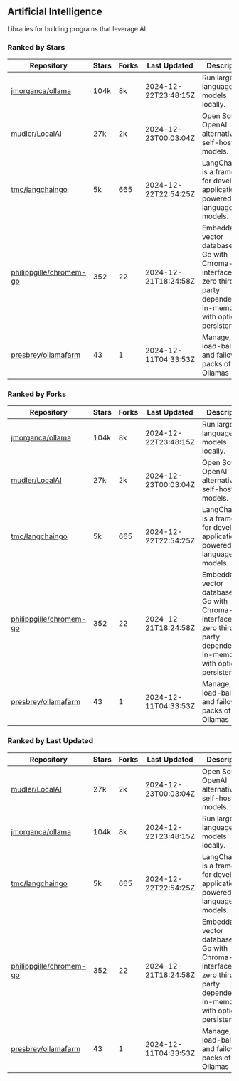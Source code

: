 ## Artificial Intelligence

Libraries for building programs that leverage AI.

### Ranked by Stars

| Repository | Stars | Forks | Last Updated | Description | 
|------------|-------|-------|--------------|-------------|
| [jmorganca/ollama](https://github.com/jmorganca/ollama) | 104k | 8k | 2024-12-22T23:48:15Z |  Run large language models locally. |
| [mudler/LocalAI](https://github.com/mudler/LocalAI) | 27k | 2k | 2024-12-23T00:03:04Z |  Open Source OpenAI alternative, self-host AI models. |
| [tmc/langchaingo](https://github.com/tmc/langchaingo) | 5k | 665 | 2024-12-22T22:54:25Z |  LangChainGo is a framework for developing applications powered by language models. |
| [philippgille/chromem-go](https://github.com/philippgille/chromem-go) | 352 | 22 | 2024-12-21T18:24:58Z |  Embeddable vector database for Go with Chroma-like interface and zero third-party dependencies. In-memory with optional persistence. |
| [presbrey/ollamafarm](https://github.com/presbrey/ollamafarm) | 43 | 1 | 2024-12-11T04:33:53Z |  Manage, load-balance, and failover packs of Ollamas |

### Ranked by Forks

| Repository | Stars | Forks | Last Updated | Description | 
|------------|-------|-------|--------------|-------------|
| [jmorganca/ollama](https://github.com/jmorganca/ollama) | 104k | 8k | 2024-12-22T23:48:15Z |  Run large language models locally. |
| [mudler/LocalAI](https://github.com/mudler/LocalAI) | 27k | 2k | 2024-12-23T00:03:04Z |  Open Source OpenAI alternative, self-host AI models. |
| [tmc/langchaingo](https://github.com/tmc/langchaingo) | 5k | 665 | 2024-12-22T22:54:25Z |  LangChainGo is a framework for developing applications powered by language models. |
| [philippgille/chromem-go](https://github.com/philippgille/chromem-go) | 352 | 22 | 2024-12-21T18:24:58Z |  Embeddable vector database for Go with Chroma-like interface and zero third-party dependencies. In-memory with optional persistence. |
| [presbrey/ollamafarm](https://github.com/presbrey/ollamafarm) | 43 | 1 | 2024-12-11T04:33:53Z |  Manage, load-balance, and failover packs of Ollamas |

### Ranked by Last Updated

| Repository | Stars | Forks | Last Updated | Description | 
|------------|-------|-------|--------------|-------------|
| [mudler/LocalAI](https://github.com/mudler/LocalAI) | 27k | 2k | 2024-12-23T00:03:04Z |  Open Source OpenAI alternative, self-host AI models. |
| [jmorganca/ollama](https://github.com/jmorganca/ollama) | 104k | 8k | 2024-12-22T23:48:15Z |  Run large language models locally. |
| [tmc/langchaingo](https://github.com/tmc/langchaingo) | 5k | 665 | 2024-12-22T22:54:25Z |  LangChainGo is a framework for developing applications powered by language models. |
| [philippgille/chromem-go](https://github.com/philippgille/chromem-go) | 352 | 22 | 2024-12-21T18:24:58Z |  Embeddable vector database for Go with Chroma-like interface and zero third-party dependencies. In-memory with optional persistence. |
| [presbrey/ollamafarm](https://github.com/presbrey/ollamafarm) | 43 | 1 | 2024-12-11T04:33:53Z |  Manage, load-balance, and failover packs of Ollamas |

